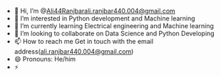 - 👋 Hi, I’m @Ali44Ranjbarali.ranjbar440.004@gmail.com
- 👀 I’m interested in Python development and Machine learning
- 🌱 I’m currently learning Electrical engineering and Machine learning
- 💞️ I’m looking to collaborate on Data Science and Python Developing
- 📫 How to reach me Get in touch with the email address(ali.ranjbar440.004@gmail.com)
- 😄 Pronouns: He/him
- ⚡ 

<!---
Ali44Ranjbar/Ali44Ranjbar is a ✨ special ✨ repository because its `README.md` (this file) appears on your GitHub profile.
You can click the Preview link to take a look at your changes.
--->
